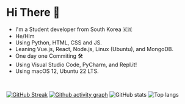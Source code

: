# Hi There 👋
- I'm a Student developer from South Korea 🇰🇷
- He/Him
- Using Python, HTML, CSS and JS.
- Leaning Vue.js, React, Node.js, Linux (Ubuntu), and MongoDB.
- One day one Commiting 🛠
- Using Visual Studio Code, PyCharm, and Repl.it!
- Using macOS 12, Ubuntu 22 LTS.

<br>

[![GitHub Streak](https://github-readme-streak-stats.herokuapp.com/?user=froggal&theme=dark)](https://git.io/streak-stats)
[![Github activity graph](https://activity-graph.herokuapp.com/graph?username=froggal&theme=react-dark)](https://github.com/ashutosh00710/github-readme-activity-graph)
![GitHub stats](https://github-readme-stats.vercel.app/api?username=froggal&count_private=true&show_icons=true&bg_color=111111&hide_border=true&text_color=ffffff)
![Top langs](https://github-readme-stats.vercel.app/api/top-langs/?username=froggal&langs_count=8&show_icons=true&count_private=true&bg_color=111111&hide_border=true&text_color=ffffff)
